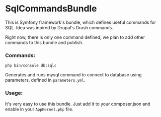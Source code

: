 # SqlCommandsBundle

This is Symfony framework's bundle, which defines useful commands for
SQL. Idea was inpired by Drupal's Drush commands.

Right now, there is only one command defined, we plan to add other
commands to this bundle and publish.

### Commands:
    php bin/console db:sqlc
    
Generates and runs mysql command to connect to database using
parameters, defined in `parameters.yml`. 


### Usage:
It's very easy to use this bundle. Just add it to your composer.json and
enable in your `AppKernel.php` file.

